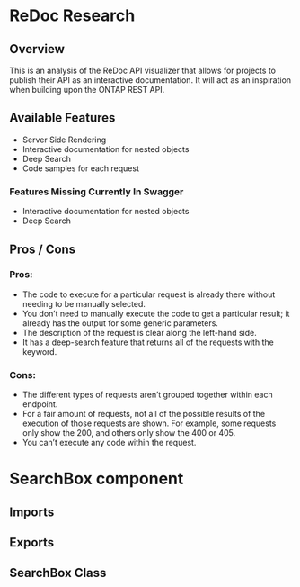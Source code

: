 # ReDoc Research

## Overview
This is an analysis of the ReDoc API visualizer that allows for projects to publish their API as an interactive documentation. It will act as an inspiration when building upon the ONTAP REST API.

## Available Features
- Server Side Rendering
- Interactive documentation for nested objects
- Deep Search
- Code samples for each request

### Features Missing Currently In Swagger
- Interactive documentation for nested objects
- Deep Search

## Pros / Cons
### Pros:
- The code to execute for a particular request is already there without needing to be manually selected.
- You don’t need to manually execute the code to get a particular result; it already has the output for some generic parameters.
- The description of the request is clear along the left-hand side.
- It has a deep-search feature that returns all of the requests with the keyword.

### Cons:
- The different types of requests aren’t grouped together within each endpoint.
- For a fair amount of requests, not all of the possible results of the execution of those requests are shown. For example, some requests only show the 200, and others only show the 400 or 405.
- You can’t execute any code within the request.

# SearchBox component

## Imports

## Exports

## SearchBox Class
